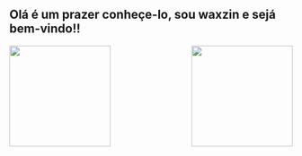 ## Olá é um prazer conheçe-lo, sou waxzin e sejá bem-vindo!!

<a href="https://github.com/anuraghazra/github-readme-stats">
  <img height=180 align="center" src="https://github-readme-stats.vercel.app/api?username=Waxzin" />
</a>
<a href="https://github.com/anuraghazra/convoychat">
  <img height=180 align="right" src="https://github-readme-stats.vercel.app/api/top-langs?username=Waxzin&layout=compact&langs_count=8&card_width=320" />
</a>
